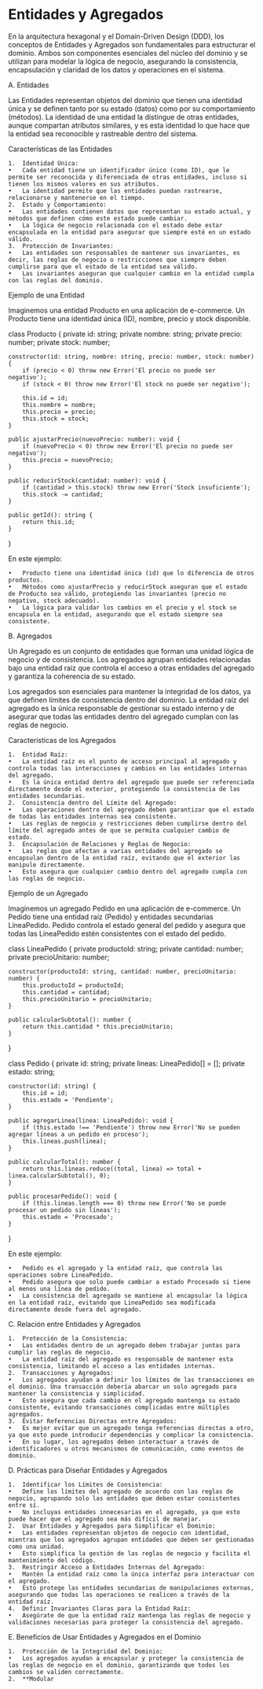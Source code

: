 # Entidades y Agregados

En la arquitectura hexagonal y el Domain-Driven Design (DDD), los conceptos de Entidades y Agregados son fundamentales para estructurar el dominio. Ambos son componentes esenciales del núcleo del dominio y se utilizan para modelar la lógica de negocio, asegurando la consistencia, encapsulación y claridad de los datos y operaciones en el sistema.

A. Entidades

Las Entidades representan objetos del dominio que tienen una identidad única y se definen tanto por su estado (datos) como por su comportamiento (métodos). La identidad de una entidad la distingue de otras entidades, aunque compartan atributos similares, y es esta identidad lo que hace que la entidad sea reconocible y rastreable dentro del sistema.

Características de las Entidades

	1.	Identidad Única:
	•	Cada entidad tiene un identificador único (como ID), que le permite ser reconocida y diferenciada de otras entidades, incluso si tienen los mismos valores en sus atributos.
	•	La identidad permite que las entidades puedan rastrearse, relacionarse y mantenerse en el tiempo.
	2.	Estado y Comportamiento:
	•	Las entidades contienen datos que representan su estado actual, y métodos que definen cómo este estado puede cambiar.
	•	La lógica de negocio relacionada con el estado debe estar encapsulada en la entidad para asegurar que siempre esté en un estado válido.
	3.	Protección de Invariantes:
	•	Las entidades son responsables de mantener sus invariantes, es decir, las reglas de negocio o restricciones que siempre deben cumplirse para que el estado de la entidad sea válido.
	•	Las invariantes aseguran que cualquier cambio en la entidad cumpla con las reglas del dominio.

Ejemplo de una Entidad

Imaginemos una entidad Producto en una aplicación de e-commerce. Un Producto tiene una identidad única (ID), nombre, precio y stock disponible.

class Producto {
    private id: string;
    private nombre: string;
    private precio: number;
    private stock: number;

    constructor(id: string, nombre: string, precio: number, stock: number) {
        if (precio < 0) throw new Error('El precio no puede ser negativo');
        if (stock < 0) throw new Error('El stock no puede ser negativo');

        this.id = id;
        this.nombre = nombre;
        this.precio = precio;
        this.stock = stock;
    }

    public ajustarPrecio(nuevoPrecio: number): void {
        if (nuevoPrecio < 0) throw new Error('El precio no puede ser negativo');
        this.precio = nuevoPrecio;
    }

    public reducirStock(cantidad: number): void {
        if (cantidad > this.stock) throw new Error('Stock insuficiente');
        this.stock -= cantidad;
    }

    public getId(): string {
        return this.id;
    }
}

En este ejemplo:

	•	Producto tiene una identidad única (id) que lo diferencia de otros productos.
	•	Métodos como ajustarPrecio y reducirStock aseguran que el estado de Producto sea válido, protegiendo las invariantes (precio no negativo, stock adecuado).
	•	La lógica para validar los cambios en el precio y el stock se encapsula en la entidad, asegurando que el estado siempre sea consistente.

B. Agregados

Un Agregado es un conjunto de entidades que forman una unidad lógica de negocio y de consistencia. Los agregados agrupan entidades relacionadas bajo una entidad raíz que controla el acceso a otras entidades del agregado y garantiza la coherencia de su estado.

Los agregados son esenciales para mantener la integridad de los datos, ya que definen límites de consistencia dentro del dominio. La entidad raíz del agregado es la única responsable de gestionar su estado interno y de asegurar que todas las entidades dentro del agregado cumplan con las reglas de negocio.

Características de los Agregados

	1.	Entidad Raíz:
	•	La entidad raíz es el punto de acceso principal al agregado y controla todas las interacciones y cambios en las entidades internas del agregado.
	•	Es la única entidad dentro del agregado que puede ser referenciada directamente desde el exterior, protegiendo la consistencia de las entidades secundarias.
	2.	Consistencia dentro del Límite del Agregado:
	•	Las operaciones dentro del agregado deben garantizar que el estado de todas las entidades internas sea consistente.
	•	Las reglas de negocio y restricciones deben cumplirse dentro del límite del agregado antes de que se permita cualquier cambio de estado.
	3.	Encapsulación de Relaciones y Reglas de Negocio:
	•	Las reglas que afectan a varias entidades del agregado se encapsulan dentro de la entidad raíz, evitando que el exterior las manipule directamente.
	•	Esto asegura que cualquier cambio dentro del agregado cumpla con las reglas de negocio.

Ejemplo de un Agregado

Imaginemos un agregado Pedido en una aplicación de e-commerce. Un Pedido tiene una entidad raíz (Pedido) y entidades secundarias LíneaPedido. Pedido controla el estado general del pedido y asegura que todas las LíneaPedido estén consistentes con el estado del pedido.

class LineaPedido {
    private productoId: string;
    private cantidad: number;
    private precioUnitario: number;

    constructor(productoId: string, cantidad: number, precioUnitario: number) {
        this.productoId = productoId;
        this.cantidad = cantidad;
        this.precioUnitario = precioUnitario;
    }

    public calcularSubtotal(): number {
        return this.cantidad * this.precioUnitario;
    }
}

class Pedido {
    private id: string;
    private lineas: LineaPedido[] = [];
    private estado: string;

    constructor(id: string) {
        this.id = id;
        this.estado = 'Pendiente';
    }

    public agregarLinea(linea: LineaPedido): void {
        if (this.estado !== 'Pendiente') throw new Error('No se pueden agregar líneas a un pedido en proceso');
        this.lineas.push(linea);
    }

    public calcularTotal(): number {
        return this.lineas.reduce((total, linea) => total + linea.calcularSubtotal(), 0);
    }

    public procesarPedido(): void {
        if (this.lineas.length === 0) throw new Error('No se puede procesar un pedido sin líneas');
        this.estado = 'Procesado';
    }
}

En este ejemplo:

	•	Pedido es el agregado y la entidad raíz, que controla las operaciones sobre LineaPedido.
	•	Pedido asegura que solo puede cambiar a estado Procesado si tiene al menos una línea de pedido.
	•	La consistencia del agregado se mantiene al encapsular la lógica en la entidad raíz, evitando que LineaPedido sea modificada directamente desde fuera del agregado.

C. Relación entre Entidades y Agregados

	1.	Protección de la Consistencia:
	•	Las entidades dentro de un agregado deben trabajar juntas para cumplir las reglas de negocio.
	•	La entidad raíz del agregado es responsable de mantener esta consistencia, limitando el acceso a las entidades internas.
	2.	Transacciones y Agregados:
	•	Los agregados ayudan a definir los límites de las transacciones en el dominio. Una transacción debería abarcar un solo agregado para mantener la consistencia y simplicidad.
	•	Esto asegura que cada cambio en el agregado mantenga su estado consistente, evitando transacciones complicadas entre múltiples agregados.
	3.	Evitar Referencias Directas entre Agregados:
	•	Es mejor evitar que un agregado tenga referencias directas a otro, ya que esto puede introducir dependencias y complicar la consistencia.
	•	En su lugar, los agregados deben interactuar a través de identificadores u otros mecanismos de comunicación, como eventos de dominio.

D. Prácticas para Diseñar Entidades y Agregados

	1.	Identificar los Límites de Consistencia:
	•	Define los límites del agregado de acuerdo con las reglas de negocio, agrupando solo las entidades que deben estar consistentes entre sí.
	•	No incluyas entidades innecesarias en el agregado, ya que esto puede hacer que el agregado sea más difícil de manejar.
	2.	Usar Entidades y Agregados para Simplificar el Dominio:
	•	Las entidades representan objetos de negocio con identidad, mientras que los agregados agrupan entidades que deben ser gestionadas como una unidad.
	•	Esto simplifica la gestión de las reglas de negocio y facilita el mantenimiento del código.
	3.	Restringir Acceso a Entidades Internas del Agregado:
	•	Mantén la entidad raíz como la única interfaz para interactuar con el agregado.
	•	Esto protege las entidades secundarias de manipulaciones externas, asegurando que todas las operaciones se realicen a través de la entidad raíz.
	4.	Definir Invariantes Claras para la Entidad Raíz:
	•	Asegúrate de que la entidad raíz mantenga las reglas de negocio y validaciones necesarias para proteger la consistencia del agregado.

E. Beneficios de Usar Entidades y Agregados en el Dominio

	1.	Protección de la Integridad del Dominio:
	•	Los agregados ayudan a encapsular y proteger la consistencia de las reglas de negocio en el dominio, garantizando que todos los cambios se validen correctamente.
	2.	**Modular